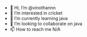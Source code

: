 - 👋 Hi, I’m @vinothannn
- 👀 I’m interested in cricket
- 🌱 I’m currently learning java
- 💞️ I’m looking to collaborate on java
- 📫 How to reach me N/A

<!---
vinothannn/vinothannn is a ✨ special ✨ repository because its `README.md` (this file) appears on your GitHub profile.
You can click the Preview link to take a look at your changes.
--->
